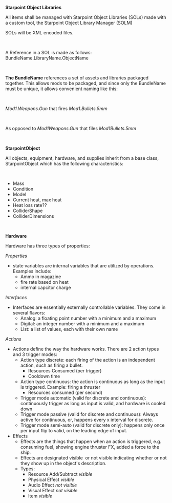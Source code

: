 ﻿**Starpoint Object Libraries**

All items shall be
managed with Starpoint Object Libraries (SOLs) made with a custom tool, the Starpoint Object Library Manager (SOLM)

SOLs will be XML encoded files.

 

A Reference in a SOL is made as follows:
BundleName.LibraryName.ObjectName

 

**The BundleName**
references a set of assets and libraries packaged together. This allows mods to
be packaged, and since only the BundleName must be unique, it allows convenient
naming like this:

 

*Mod1.Weapons.Gun* that fires *Mod1.Bullets.5mm*

 

As opposed to
*Mod1Weapons.Gun* that files *Mod1Bullets.5mm*

 

**StarpointObject**

All objects,
equipment, hardware, and supplies inherit from a base class, StarpointObject which has the following
characteristics:

 

- Mass
- Condition
- Model
- Current heat, max heat
- Heat loss rate??
- ColliderShape
- ColliderDimensions

 

**Hardware**

Hardware has three
types of properties:


*Properties*

- state variables are internal variables that are utilized by operations. Examples include:
   - Ammo in magazine
   - fire rate based on heat
   - internal capcitor charge

*Interfaces*

- Interfaces are essentially
     externally controllable variables. They come in several flavors:
    - Analog: a floating point
      number with a minimum and a maximum
    - Digital: an integer number
      with a minimum and a maximum
    - List: a list of values, each
      with their own name

*Actions*

- Actions define the way the
     hardware works. There are 2 action types and 3 trigger modes:
    - Action type discrete: each
      firing of the action is an independent action, such as firing a bullet.
        - Resources Consumed (per trigger)
        - Cooldown time
    - Action type continuous: the action
      is continuous as long as the input is triggered. Example: firing a
      thruster
        - Resources consumed (per second)
    - Trigger mode automatic
      (valid for discrete and continuous): continuously trigger as long as
      input is valid, and hardware is cooled down
    - Trigger mode passive (valid
      for discrete and continuous): Always active for continuous, or,
      happens every x interval for discrete.
    - Trigger mode semi-auto
      (valid for discrete only): happens only once per input flip to
      valid, on the leading edge of input.
- Effects
    - Effects are the things that
      happen when an action is triggered, e.g. consuming fuel, showing engine
      thruster FX, added a force to the ship.
    - Effects are designated visible  or not visible indicating whether or not
      they show up in the object's description.
    - Types:
        - Resource Add/Subtract *visible*
        - Physical Effect *visible*
        - Audio Effect *not visible*
        - Visual Effect *not visible*
        - Item *visible*
